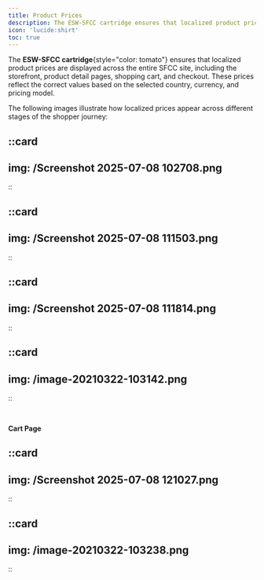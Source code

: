 ```yaml
---
title: Product Prices
description: The ESW-SFCC cartridge ensures that localized product prices are displayed consistently across the entire SFCC site
icon: 'lucide:shirt'
toc: true
---
```


The **ESW-SFCC cartridge**{style="color: tomato"} ensures that localized product prices are displayed across the entire SFCC site, including the storefront, product detail pages, shopping cart, and checkout. These prices reflect the correct values based on the selected country, currency, and pricing model. <br>

The following images illustrate how localized prices appear across different stages of the shopper journey:

::card
---
img: /Screenshot 2025-07-08 102708.png
---
::

::card
---
img: /Screenshot 2025-07-08 111503.png
---
::

::card
---
img: /Screenshot 2025-07-08 111814.png
---
::

::card
---
img: /image-20210322-103142.png
---
::

<br>

**Cart Page**

::card
---
img: /Screenshot 2025-07-08 121027.png
---
::

::card
---
img: /image-20210322-103238.png
---
::